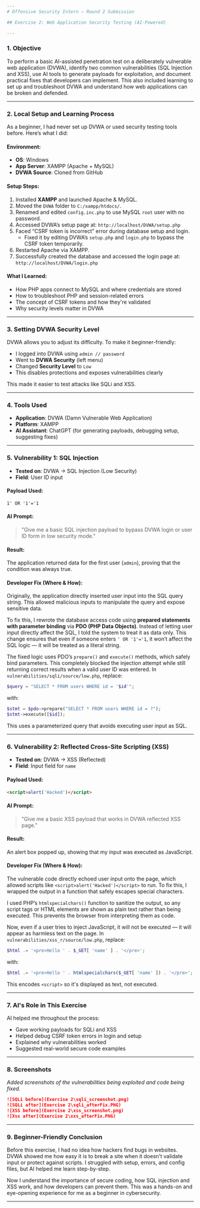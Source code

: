 ```yaml
---
# Offensive Security Intern – Round 2 Submission

## Exercise 2: Web Application Security Testing (AI-Powered)

---
```


### 1. Objective
To perform a basic AI-assisted penetration test on a deliberately vulnerable web application (DVWA), identify two common vulnerabilities (SQL Injection and XSS), use AI tools to generate payloads for exploitation, and document practical fixes that developers can implement. This also included learning to set up and troubleshoot DVWA and understand how web applications can be broken and defended.

---

### 2. Local Setup and Learning Process
As a beginner, I had never set up DVWA or used security testing tools before. Here’s what I did:

#### Environment:
- **OS**: Windows
- **App Server**: XAMPP (Apache + MySQL)
- **DVWA Source**: Cloned from GitHub 

#### Setup Steps:
1. Installed **XAMPP** and launched Apache & MySQL.
2. Moved the `DVWA` folder to `C:/xampp/htdocs/`.
3. Renamed and edited `config.inc.php` to use MySQL `root` user with no password.
4. Accessed DVWA’s setup page at: `http://localhost/DVWA/setup.php`
5. Faced “CSRF token is incorrect” error during database setup and login.
   - Fixed it by editing DVWA’s `setup.php` and `login.php` to bypass the CSRF token temporarily.
6. Restarted Apache via XAMPP.
7. Successfully created the database and accessed the login page at: `http://localhost/DVWA/login.php`

#### What I Learned:
- How PHP apps connect to MySQL and where credentials are stored
- How to troubleshoot PHP and session-related errors
- The concept of CSRF tokens and how they're validated
- Why security levels matter in DVWA

---

### 3. Setting DVWA Security Level
DVWA allows you to adjust its difficulty. To make it beginner-friendly:
- I logged into DVWA using `admin // password`
- Went to **DVWA Security** (left menu)
- Changed **Security Level** to `Low`
- This disables protections and exposes vulnerabilities clearly

This made it easier to test attacks like SQLi and XSS.

---

### 4. Tools Used
- **Application**: DVWA (Damn Vulnerable Web Application)
- **Platform**: XAMPP
- **AI Assistant**: ChatGPT (for generating payloads, debugging setup, suggesting fixes)

---

### 5. Vulnerability 1: SQL Injection
- **Tested on**: DVWA → SQL Injection (Low Security)
- **Field**: User ID input

#### Payload Used:
```
1' OR '1'='1
```

#### AI Prompt:
> "Give me a basic SQL injection payload to bypass DVWA login or user ID form in low security mode."

#### Result:
The application returned data for the first user (`admin`), proving that the condition was always true.

#### Developer Fix (Where & How):
Originally, the application directly inserted user input into the SQL query string. This allowed malicious inputs to manipulate the query and expose sensitive data.

To fix this, I rewrote the database access code using **prepared statements with parameter binding** via **PDO (PHP Data Objects)**. Instead of letting user input directly affect the SQL, I told the system to treat it as data only. This change ensures that even if someone enters `' OR '1'='1`, it won’t affect the SQL logic — it will be treated as a literal string.

The fixed logic uses PDO’s `prepare()` and `execute()` methods, which safely bind parameters. This completely blocked the injection attempt while still returning correct results when a valid user ID was entered.
In `vulnerabilities/sqli/source/low.php`, replace:
```php
$query = "SELECT * FROM users WHERE id = '$id'";
```
with:
```php
$stmt = $pdo->prepare("SELECT * FROM users WHERE id = ?");
$stmt->execute([$id]);
```
This uses a parameterized query that avoids executing user input as SQL.

---

### 6. Vulnerability 2: Reflected Cross-Site Scripting (XSS)
- **Tested on**: DVWA → XSS (Reflected)
- **Field**: Input field for `name`

#### Payload Used:
```html
<script>alert('Hacked')</script>
```

#### AI Prompt:
> "Give me a basic XSS payload that works in DVWA reflected XSS page."

#### Result:
An alert box popped up, showing that my input was executed as JavaScript.

#### Developer Fix (Where & How):
The vulnerable code directly echoed user input onto the page, which allowed scripts like `<script>alert('Hacked')</script>` to run. To fix this, I wrapped the output in a function that safely escapes special characters.

I used PHP’s `htmlspecialchars()` function to sanitize the output, so any script tags or HTML elements are shown as plain text rather than being executed. This prevents the browser from interpreting them as code.

Now, even if a user tries to inject JavaScript, it will not be executed — it will appear as harmless text on the page.
In `vulnerabilities/xss_r/source/low.php`, replace:
```php
$html .= '<pre>Hello ' . $_GET[ 'name' ] . '</pre>';
```
with:
```php
$html .= '<pre>Hello ' . htmlspecialchars($_GET[ 'name' ]) . '</pre>';
```
This encodes `<script>` so it's displayed as text, not executed.

---

### 7. AI's Role in This Exercise
AI helped me throughout the process:
- Gave working payloads for SQLi and XSS
- Helped debug CSRF token errors in login and setup
- Explained why vulnerabilities worked
- Suggested real-world secure code examples

---

### 8. Screenshots
_Added screenshots of the vulnerabilities being exploited and code being fixed._
```markdown
![SQLi before](Exercise 2\sqli_screenshot.png)
![SQLi after](Exercise 2\sqli_afterFix.PNG)
![XSS before](Exercise 2\xss_screenshot.png)
![Xss after](Exercise 2\xxs_afterFix.PNG)
```

---

### 9. Beginner-Friendly Conclusion
Before this exercise, I had no idea how hackers find bugs in websites. DVWA showed me how easy it is to break a site when it doesn't validate input or protect against scripts. I struggled with setup, errors, and config files, but AI helped me learn step-by-step.

Now I understand the importance of secure coding, how SQL injection and XSS work, and how developers can prevent them. This was a hands-on and eye-opening experience for me as a beginner in cybersecurity.

---
